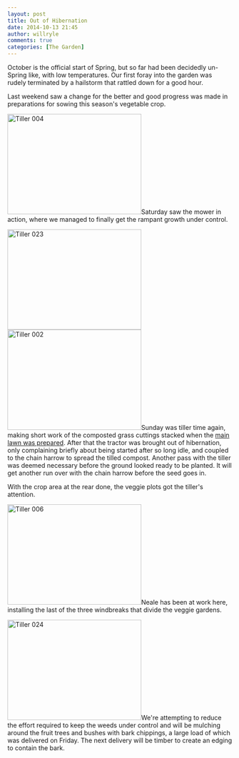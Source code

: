 ```yaml
---
layout: post
title: Out of Hibernation
date: 2014-10-13 21:45
author: willryle
comments: true
categories: [The Garden]
---
```

October is the official start of Spring, but so far had been decidedly un-Spring like, with low temperatures. Our first foray into the garden was rudely terminated by a hailstorm that rattled down for a good hour.

Last weekend saw a change for the better and good progress was made in preparations for sowing this season's vegetable crop.

<!--more--><a href="https://willryle.files.wordpress.com/2014/10/tiller-004.jpg" target="_blank"><img class="alignleft wp-image-1996 size-medium" src="https://willryle.files.wordpress.com/2014/10/tiller-004.jpg?w=300" alt="Tiller 004" width="300" height="225" /></a>Saturday saw the mower in action, where we managed to finally get the rampant growth under control.

<a href="https://willryle.files.wordpress.com/2014/10/tiller-023.jpg" target="_blank"><img class="alignleft wp-image-2001 size-medium" src="https://willryle.files.wordpress.com/2014/10/tiller-023.jpg?w=300" alt="Tiller 023" width="300" height="225" /></a> <a href="https://willryle.files.wordpress.com/2014/10/tiller-002.jpg" target="_blank"><img class="alignleft wp-image-1995 size-medium" src="https://willryle.files.wordpress.com/2014/10/tiller-002.jpg?w=300" alt="Tiller 002" width="300" height="225" /></a>Sunday was tiller time again, making short work of the composted grass cuttings stacked when the <a title="A Pain in the Grass" href="http://willryle.wordpress.com/2013/11/13/a-pain-in-the-grass/">main lawn was prepared</a>. After that the tractor was brought out of hibernation, only complaining briefly about being started after so long idle, and coupled to the chain harrow to spread the tilled compost. Another pass with the tiller was deemed necessary before the ground looked ready to be planted. It will get another run over with the chain harrow before the seed goes in.

With the crop area at the rear done, the veggie plots got the tiller's attention.

<a href="https://willryle.files.wordpress.com/2014/10/tiller-006.jpg" target="_blank"><img class="alignleft wp-image-1997 size-medium" src="https://willryle.files.wordpress.com/2014/10/tiller-006.jpg?w=300" alt="Tiller 006" width="300" height="225" /></a>Neale has been at work here, installing the last of the three windbreaks that divide the veggie gardens.

<a href="https://willryle.files.wordpress.com/2014/10/tiller-024.jpg" target="_blank"><img class="alignleft wp-image-2002 size-medium" src="https://willryle.files.wordpress.com/2014/10/tiller-024.jpg?w=300" alt="Tiller 024" width="300" height="225" /></a>We're attempting to reduce the effort required to keep the weeds under control and will be mulching around the fruit trees and bushes with bark chippings, a large load of which was delivered on Friday. The next delivery will be timber to create an edging to contain the bark.

&nbsp;
